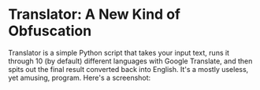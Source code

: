 # Translator: A New Kind of Obfuscation

Translator is a simple Python script that takes your input text, runs it through 10 (by default) different languages with Google Translate, and then spits out the final result converted back into English. It's a mostly useless, yet amusing, program. Here's a screenshot:
